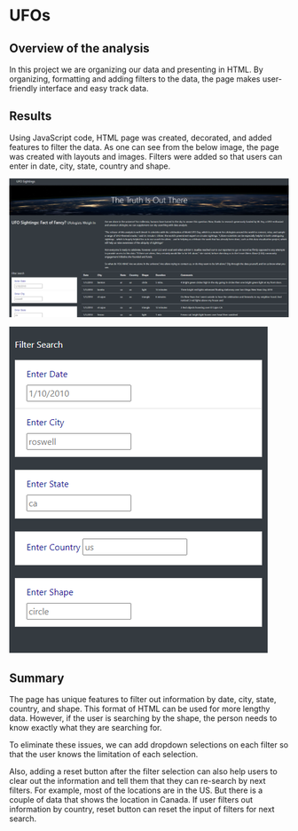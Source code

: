 # UFOs


## Overview of the analysis

In this project we are organizing our data and presenting in HTML. By organizing, formatting and adding filters to the data, the page makes user-friendly interface and easy track data. 

## Results

Using JavaScript code, HTML page was created, decorated, and added features to filter the data. As one can see from the below image, the page was created with layouts and images. Filters were added so that users can enter in date, city, state, country and shape. 

![page_overview](https://github.com/sangyoo1021/UFOs/blob/main/page_overview.png)

![filter](https://github.com/sangyoo1021/UFOs/blob/main/filter.png)

## Summary

The page has unique features to filter out information by date, city, state, country, and shape. This format of HTML can be used for more lengthy data. However, if the user is searching by the shape, the person needs to know exactly what they are searching for. 

To eliminate these issues, we can add dropdown selections on each filter so that the user knows the limitation of each selection. 

Also, adding a reset button after the filter selection can also help users to clear out the information and tell them that they can re-search by next filters. For example, most of the locations are in the US. But there is a couple of data that shows the location in Canada. If user filters out information by country, reset button can reset the input of filters for next search. 
